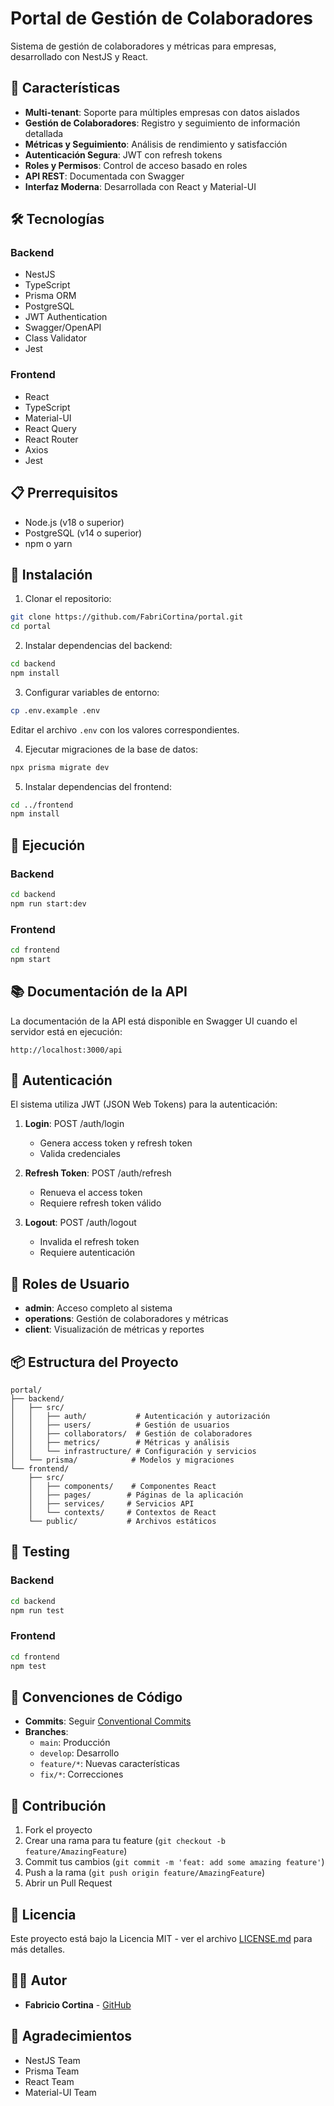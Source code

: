 # Portal de Gestión de Colaboradores

Sistema de gestión de colaboradores y métricas para empresas, desarrollado con NestJS y React.

## 🚀 Características

- **Multi-tenant**: Soporte para múltiples empresas con datos aislados
- **Gestión de Colaboradores**: Registro y seguimiento de información detallada
- **Métricas y Seguimiento**: Análisis de rendimiento y satisfacción
- **Autenticación Segura**: JWT con refresh tokens
- **Roles y Permisos**: Control de acceso basado en roles
- **API REST**: Documentada con Swagger
- **Interfaz Moderna**: Desarrollada con React y Material-UI

## 🛠️ Tecnologías

### Backend
- NestJS
- TypeScript
- Prisma ORM
- PostgreSQL
- JWT Authentication
- Swagger/OpenAPI
- Class Validator
- Jest

### Frontend
- React
- TypeScript
- Material-UI
- React Query
- React Router
- Axios
- Jest

## 📋 Prerrequisitos

- Node.js (v18 o superior)
- PostgreSQL (v14 o superior)
- npm o yarn

## 🔧 Instalación

1. Clonar el repositorio:
```bash
git clone https://github.com/FabriCortina/portal.git
cd portal
```

2. Instalar dependencias del backend:
```bash
cd backend
npm install
```

3. Configurar variables de entorno:
```bash
cp .env.example .env
```
Editar el archivo `.env` con los valores correspondientes.

4. Ejecutar migraciones de la base de datos:
```bash
npx prisma migrate dev
```

5. Instalar dependencias del frontend:
```bash
cd ../frontend
npm install
```

## 🚀 Ejecución

### Backend
```bash
cd backend
npm run start:dev
```

### Frontend
```bash
cd frontend
npm start
```

## 📚 Documentación de la API

La documentación de la API está disponible en Swagger UI cuando el servidor está en ejecución:
```
http://localhost:3000/api
```

## 🔐 Autenticación

El sistema utiliza JWT (JSON Web Tokens) para la autenticación:

1. **Login**: POST /auth/login
   - Genera access token y refresh token
   - Valida credenciales

2. **Refresh Token**: POST /auth/refresh
   - Renueva el access token
   - Requiere refresh token válido

3. **Logout**: POST /auth/logout
   - Invalida el refresh token
   - Requiere autenticación

## 👥 Roles de Usuario

- **admin**: Acceso completo al sistema
- **operations**: Gestión de colaboradores y métricas
- **client**: Visualización de métricas y reportes

## 📦 Estructura del Proyecto

```
portal/
├── backend/
│   ├── src/
│   │   ├── auth/           # Autenticación y autorización
│   │   ├── users/          # Gestión de usuarios
│   │   ├── collaborators/  # Gestión de colaboradores
│   │   ├── metrics/        # Métricas y análisis
│   │   └── infrastructure/ # Configuración y servicios
│   └── prisma/            # Modelos y migraciones
└── frontend/
    ├── src/
    │   ├── components/    # Componentes React
    │   ├── pages/        # Páginas de la aplicación
    │   ├── services/     # Servicios API
    │   └── contexts/     # Contextos de React
    └── public/           # Archivos estáticos
```

## 🧪 Testing

### Backend
```bash
cd backend
npm run test
```

### Frontend
```bash
cd frontend
npm test
```

## 📝 Convenciones de Código

- **Commits**: Seguir [Conventional Commits](https://www.conventionalcommits.org/)
- **Branches**: 
  - `main`: Producción
  - `develop`: Desarrollo
  - `feature/*`: Nuevas características
  - `fix/*`: Correcciones

## 🤝 Contribución

1. Fork el proyecto
2. Crear una rama para tu feature (`git checkout -b feature/AmazingFeature`)
3. Commit tus cambios (`git commit -m 'feat: add some amazing feature'`)
4. Push a la rama (`git push origin feature/AmazingFeature`)
5. Abrir un Pull Request

## 📄 Licencia

Este proyecto está bajo la Licencia MIT - ver el archivo [LICENSE.md](LICENSE.md) para más detalles.

## 👨‍💻 Autor

- **Fabricio Cortina** - [GitHub](https://github.com/FabriCortina)

## 🙏 Agradecimientos

- NestJS Team
- Prisma Team
- React Team
- Material-UI Team 